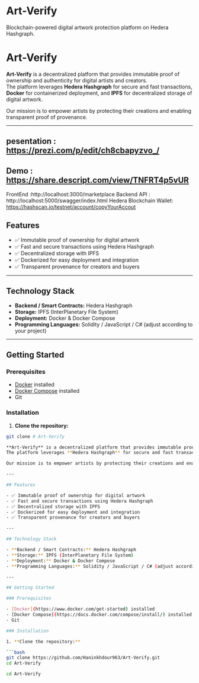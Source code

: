 # Art-Verify
Blockchain-powered digital artwork protection platform on Hedera Hashgraph.

# Art-Verify

**Art-Verify** is a decentralized platform that provides immutable proof of ownership and authenticity for digital artists and creators.  
The platform leverages **Hedera Hashgraph** for secure and fast transactions, **Docker** for containerized deployment, and **IPFS** for decentralized storage of digital artwork.  

Our mission is to empower artists by protecting their creations and enabling transparent proof of provenance.

---

## pesentation : https://prezi.com/p/edit/ch8cbapyzvo_/
## Demo : https://share.descript.com/view/TNFRT4p5vUR

FrontEnd :http://localhost:3000/marketplace
Backend API : http://localhost:5000/swagger/index.html
Hedera Blockchain Wallet: https://hashscan.io/testnet/account/copyYourAccout





## Features

- ✅ Immutable proof of ownership for digital artwork
- ✅ Fast and secure transactions using Hedera Hashgraph
- ✅ Decentralized storage with IPFS
- ✅ Dockerized for easy deployment and integration
- ✅ Transparent provenance for creators and buyers

---

## Technology Stack

- **Backend / Smart Contracts:** Hedera Hashgraph  
- **Storage:** IPFS (InterPlanetary File System)  
- **Deployment:** Docker & Docker Compose  
- **Programming Languages:** Solidity / JavaScript / C# (adjust according to your project)

---

## Getting Started

### Prerequisites

- [Docker](https://www.docker.com/get-started) installed
- [Docker Compose](https://docs.docker.com/compose/install/) installed
- Git

### Installation

1. **Clone the repository:**

```bash
git clone # Art-Verify

**Art-Verify** is a decentralized platform that provides immutable proof of ownership and authenticity for digital artists and creators.  
The platform leverages **Hedera Hashgraph** for secure and fast transactions, **Docker** for containerized deployment, and **IPFS** for decentralized storage of digital artwork.  

Our mission is to empower artists by protecting their creations and enabling transparent proof of provenance.

---

## Features

- ✅ Immutable proof of ownership for digital artwork
- ✅ Fast and secure transactions using Hedera Hashgraph
- ✅ Decentralized storage with IPFS
- ✅ Dockerized for easy deployment and integration
- ✅ Transparent provenance for creators and buyers

---

## Technology Stack

- **Backend / Smart Contracts:** Hedera Hashgraph  
- **Storage:** IPFS (InterPlanetary File System)  
- **Deployment:** Docker & Docker Compose  
- **Programming Languages:** Solidity / JavaScript / C# (adjust according to your project)

---

## Getting Started

### Prerequisites

- [Docker](https://www.docker.com/get-started) installed
- [Docker Compose](https://docs.docker.com/compose/install/) installed
- Git

### Installation

1. **Clone the repository:**

```bash
git clone https://github.com/Haninkhdour963/Art-Verify.git
cd Art-Verify

cd Art-Verify

